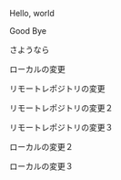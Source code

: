 Hello, world

Good Bye

さようなら

ローカルの変更

リモートレポジトリの変更

リモートレポジトリの変更２

リモートレポジトリの変更３

ローカルの変更２

ローカルの変更３

